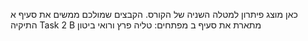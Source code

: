 כאן מוצג פיתרון למטלה השניה של הקורס.
הקבצים שמולכם ממשים את סעיף א
התיקיה Task 2 B מתארת את סעיף ב
מפתחים: טליה פרץ ורואי ביטון
